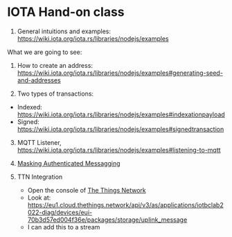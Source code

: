 # IOTA Hand-on class

1. General intuitions and examples: https://wiki.iota.org/iota.rs/libraries/nodejs/examples

What we are going to see:

1. How to create an address: https://wiki.iota.org/iota.rs/libraries/nodejs/examples#generating-seed-and-addresses

2. Two types of transactions: 

* Indexed: https://wiki.iota.org/iota.rs/libraries/nodejs/examples#indexationpayload
* Signed: https://wiki.iota.org/iota.rs/libraries/nodejs/examples#signedtransaction

3. MQTT Listener, https://wiki.iota.org/iota.rs/libraries/nodejs/examples#listening-to-mqtt

4. [Masking Authenticated Messagging](https://blog.iota.org/introducing-masked-authenticated-messaging-e55c1822d50e/)

5. TTN Integration
    * Open the console of [The Things Network](https://eu1.cloud.thethings.network/console/)
    * Look at:  https://eu1.cloud.thethings.network/api/v3/as/applications/iotbclab2022-diag/devices/eui-70b3d57ed004f36e/packages/storage/uplink_message
    * I can add this to a stream